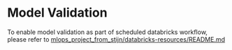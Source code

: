 # Model Validation
To enable model validation as part of scheduled databricks workflow, please refer to [mlops_project_from_stijn/databricks-resources/README.md](../databricks-resources/README.md)